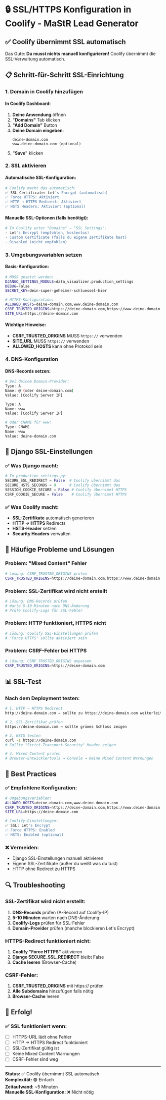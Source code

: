 # 🔒 SSL/HTTPS Konfiguration in Coolify - MaStR Lead Generator

## ✅ Coolify übernimmt SSL automatisch

Das Gute: **Du musst nichts manuell konfigurieren!** Coolify übernimmt die SSL-Verwaltung automatisch.

## 📋 Schritt-für-Schritt SSL-Einrichtung

### 1. Domain in Coolify hinzufügen

#### In Coolify Dashboard:
1. **Deine Anwendung** öffnen
2. **"Domains"** Tab klicken
3. **"Add Domain"** Button
4. **Deine Domain eingeben**:
   ```
   deine-domain.com
   www.deine-domain.com (optional)
   ```
5. **"Save"** klicken

### 2. SSL aktivieren

#### Automatische SSL-Konfiguration:
```bash
# Coolify macht das automatisch:
✅ SSL Certificate: Let's Encrypt (automatisch)
✅ Force HTTPS: Aktiviert
✅ HTTP → HTTPS Redirect: Aktiviert
✅ HSTS Headers: Aktiviert (optional)
```

#### Manuelle SSL-Optionen (falls benötigt):
```bash
# In Coolify unter "Domains" → "SSL Settings":
- Let's Encrypt (empfohlen, kostenlos)
- Custom Certificate (falls du eigene Zertifikate hast)
- Disabled (nicht empfohlen)
```

### 3. Umgebungsvariablen setzen

#### Basis-Konfiguration:
```bash
# MUSS gesetzt werden:
DJANGO_SETTINGS_MODULE=data_visualizer.production_settings
DEBUG=False
SECRET_KEY=dein-super-geheimer-schluessel-hier

# HTTPS-Konfiguration:
ALLOWED_HOSTS=deine-domain.com,www.deine-domain.com
CSRF_TRUSTED_ORIGINS=https://deine-domain.com,https://www.deine-domain.com
SITE_URL=https://deine-domain.com
```

#### Wichtige Hinweise:
- **CSRF_TRUSTED_ORIGINS** MUSS `https://` verwenden
- **SITE_URL** MUSS `https://` verwenden
- **ALLOWED_HOSTS** kann ohne Protokoll sein

### 4. DNS-Konfiguration

#### DNS-Records setzen:
```bash
# Bei deinem Domain-Provider:
Type: A
Name: @ (oder deine-domain.com)
Value: [Coolify Server IP]

Type: A
Name: www
Value: [Coolify Server IP]

# Oder CNAME für www:
Type: CNAME
Name: www
Value: deine-domain.com
```

## 🔧 Django SSL-Einstellungen

### ✅ Was Django macht:
```python
# In production_settings.py:
SECURE_SSL_REDIRECT = False  # Coolify übernimmt das
SECURE_HSTS_SECONDS = 0      # Coolify übernimmt das
SESSION_COOKIE_SECURE = False # Coolify übernimmt HTTPS
CSRF_COOKIE_SECURE = False    # Coolify übernimmt HTTPS
```

### ✅ Was Coolify macht:
- **SSL-Zertifikate** automatisch generieren
- **HTTP → HTTPS** Redirects
- **HSTS-Header** setzen
- **Security Headers** verwalten

## 🚨 Häufige Probleme und Lösungen

### Problem: "Mixed Content" Fehler
```bash
# Lösung: CSRF_TRUSTED_ORIGINS prüfen
CSRF_TRUSTED_ORIGINS=https://deine-domain.com,https://www.deine-domain.com
```

### Problem: SSL-Zertifikat wird nicht erstellt
```bash
# Lösung: DNS-Records prüfen
# Warte 5-10 Minuten nach DNS-Änderung
# Prüfe Coolify-Logs für SSL-Fehler
```

### Problem: HTTP funktioniert, HTTPS nicht
```bash
# Lösung: Coolify SSL-Einstellungen prüfen
# "Force HTTPS" sollte aktiviert sein
```

### Problem: CSRF-Fehler bei HTTPS
```bash
# Lösung: CSRF_TRUSTED_ORIGINS anpassen
CSRF_TRUSTED_ORIGINS=https://deine-domain.com
```

## 📊 SSL-Test

### Nach dem Deployment testen:
```bash
# 1. HTTP → HTTPS Redirect
http://deine-domain.com → sollte zu https://deine-domain.com weiterleiten

# 2. SSL-Zertifikat prüfen
https://deine-domain.com → sollte grünes Schloss zeigen

# 3. HSTS testen
curl -I https://deine-domain.com
# Sollte "Strict-Transport-Security" Header zeigen

# 4. Mixed Content prüfen
# Browser-Entwicklertools → Console → keine Mixed Content Warnungen
```

## 🎯 Best Practices

### ✅ Empfohlene Konfiguration:
```bash
# Umgebungsvariablen:
ALLOWED_HOSTS=deine-domain.com,www.deine-domain.com
CSRF_TRUSTED_ORIGINS=https://deine-domain.com,https://www.deine-domain.com
SITE_URL=https://deine-domain.com

# Coolify-Einstellungen:
✅ SSL: Let's Encrypt
✅ Force HTTPS: Enabled
✅ HSTS: Enabled (optional)
```

### ❌ Vermeiden:
- Django SSL-Einstellungen manuell aktivieren
- Eigene SSL-Zertifikate (außer du weißt was du tust)
- HTTP ohne Redirect zu HTTPS

## 🔍 Troubleshooting

### SSL-Zertifikat wird nicht erstellt:
1. **DNS-Records** prüfen (A-Record auf Coolify-IP)
2. **5-10 Minuten** warten nach DNS-Änderung
3. **Coolify-Logs** prüfen für SSL-Fehler
4. **Domain-Provider** prüfen (manche blockieren Let's Encrypt)

### HTTPS-Redirect funktioniert nicht:
1. **Coolify "Force HTTPS"** aktivieren
2. **Django SECURE_SSL_REDIRECT** bleibt False
3. **Cache leeren** (Browser-Cache)

### CSRF-Fehler:
1. **CSRF_TRUSTED_ORIGINS** mit https:// prüfen
2. **Alle Subdomains** hinzufügen falls nötig
3. **Browser-Cache** leeren

## 🎉 Erfolg!

### ✅ SSL funktioniert wenn:
- [ ] HTTPS-URL lädt ohne Fehler
- [ ] HTTP → HTTPS Redirect funktioniert
- [ ] SSL-Zertifikat gültig ist
- [ ] Keine Mixed Content Warnungen
- [ ] CSRF-Fehler sind weg

---

**Status:** ✅ Coolify übernimmt SSL automatisch  
**Komplexität:** 🟢 Einfach  
**Zeitaufwand:** ~5 Minuten  
**Manuelle SSL-Konfiguration:** ❌ Nicht nötig 